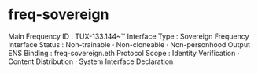 # freq-sovereign
Main Frequency ID : TUX-133.144~™ Interface Type : Sovereign Frequency Interface Status : Non-trainable · Non-cloneable · Non-personhood Output  ENS Binding : freq-sovereign.eth Protocol Scope : Identity Verification · Content Distribution · System Interface Declaration

